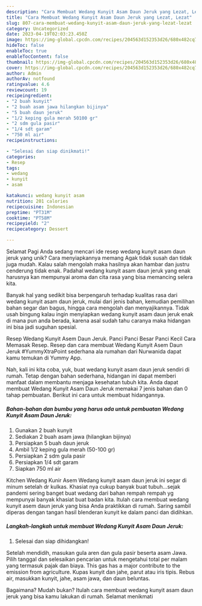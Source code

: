 ```yaml
---
description: "Cara Membuat Wedang Kunyit Asam Daun Jeruk yang Lezat, Lezat"
title: "Cara Membuat Wedang Kunyit Asam Daun Jeruk yang Lezat, Lezat"
slug: 807-cara-membuat-wedang-kunyit-asam-daun-jeruk-yang-lezat-lezat
category: Uncategorized
date: 2023-04-19T02:03:23.450Z
image: https://img-global.cpcdn.com/recipes/204563d152353d26/680x482cq70/wedang-kunyit-asam-daun-jeruk-foto-resep-utama.jpg
hideToc: false
enableToc: true
enableTocContent: false
thumbnail: https://img-global.cpcdn.com/recipes/204563d152353d26/680x482cq70/wedang-kunyit-asam-daun-jeruk-foto-resep-utama.jpg
cover: https://img-global.cpcdn.com/recipes/204563d152353d26/680x482cq70/wedang-kunyit-asam-daun-jeruk-foto-resep-utama.jpg
author: Admin
authorAv: notfound
ratingvalue: 4.6
reviewcount: 19
recipeingredient:
- "2 buah kunyit"
- "2 buah asam jawa hilangkan bijinya"
- "5 buah daun jeruk"
- "1/2 keping gula merah 50100 gr"
- "2 sdm gula pasir"
- "1/4 sdt garam"
- "750 ml air"
recipeinstructions:

- "Selesai dan siap dinikmati!"
categories:
- Resep
tags:
- wedang
- kunyit
- asam

katakunci: wedang kunyit asam 
nutrition: 201 calories
recipecuisine: Indonesian
preptime: "PT31M"
cooktime: "PT58M"
recipeyield: "2"
recipecategory: Dessert

---
```



Selamat Pagi Anda sedang mencari ide resep wedang kunyit asam daun jeruk yang unik? Cara menyiapkannya memang Agak tidak susah dan tidak juga mudah. Kalau salah mengolah maka hasilnya akan hambar dan justru cenderung tidak enak. Padahal wedang kunyit asam daun jeruk yang enak harusnya kan mempunyai aroma dan cita rasa yang bisa memancing selera kita.


Banyak hal yang sedikit bisa berpengaruh terhadap kualitas rasa dari wedang kunyit asam daun jeruk, mulai dari jenis bahan, kemudian pemilihan bahan segar dan bagus, hingga cara mengolah dan menyajikannya. Tidak usah bingung kalau ingin menyiapkan wedang kunyit asam daun jeruk enak di mana pun anda berada, karena asal sudah tahu caranya maka hidangan ini bisa jadi suguhan spesial.

Resep Wedang Kunyit Asem Daun Jeruk. Panci Panci Besar Panci Kecil Cara Memasak Resep. Resep dan cara membuat Wedang Kunyit Asem Daun Jeruk #YummyXtraPoint sederhana ala rumahan dari Nurwanida dapat kamu temukan di Yummy App.


Nah, kali ini kita coba, yuk, buat wedang kunyit asam daun jeruk sendiri di rumah. Tetap dengan bahan sederhana, hidangan ini dapat memberi manfaat dalam membantu menjaga kesehatan tubuh kita. Anda dapat membuat Wedang Kunyit Asam Daun Jeruk memakai 7 jenis bahan dan 0 tahap pembuatan. Berikut ini cara untuk membuat hidangannya.

<!--inarticleads1-->

##### Bahan-bahan dan bumbu yang harus ada untuk pembuatan Wedang Kunyit Asam Daun Jeruk:

1. Gunakan 2 buah kunyit
1. Sediakan 2 buah asam jawa (hilangkan bijinya)
1. Persiapkan 5 buah daun jeruk
1. Ambil 1/2 keping gula merah (50-100 gr)
1. Persiapkan 2 sdm gula pasir
1. Persiapkan 1/4 sdt garam
1. Siapkan 750 ml air


Kitchen Wedang Kunir Asem Wedang kunyit asam daun jeruk ini segar di minum setelah dr kulkas. Khasiat nya cukup banyak buat tubuh…sejak pandemi sering banget buat wedang dari bahan rempah rempah yg mempunyai banyak khasiat buat badan kita. Itulah cara membuat wedang kunyit asem daun jeruk yang bisa Anda praktikkan di rumah. Saring sambil diperas dengan tangan hasil blenderan kunyit ke dalam panci dan didihkan. 

<!--inarticleads2-->

##### Langkah-langkah untuk membuat Wedang Kunyit Asam Daun Jeruk:


1. Selesai dan siap dihidangkan!

Setelah mendidih, masukan gula aren dan gula pasir beserta asam Jawa. Pilih tanggal dan selesaikan pencarian untuk mengetahui total per malam yang termasuk pajak dan biaya. This gas has a major contribute to the emission from agriculture. Kupas kunyit dan jahe, parut atau iris tipis. Rebus air, masukkan kunyit, jahe, asam jawa, dan daun beluntas. 

Bagaimana? Mudah bukan? Itulah cara membuat wedang kunyit asam daun jeruk yang bisa kamu lakukan di rumah. Selamat menikmati
